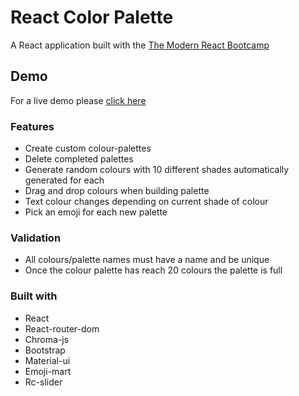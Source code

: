 # React Color Palette
A React application built with the [The Modern React Bootcamp](https://www.udemy.com/course/modern-react-bootcamp/)
## Demo
For a live demo please [click here](https://react-color-palette.herokuapp.com/)
### Features
* Create custom colour-palettes
* Delete completed palettes
* Generate random colours with 10 different shades automatically generated for each
* Drag and drop colours when building palette
* Text colour changes depending on current shade of colour
* Pick an emoji for each new palette
### Validation 
* All colours/palette names must have a name and be unique
* Once the colour palette has reach 20 colours the palette is full
### Built with
* React
* React-router-dom
* Chroma-js
* Bootstrap
* Material-ui
* Emoji-mart
* Rc-slider